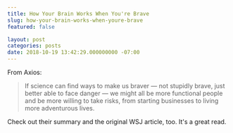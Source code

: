 ```yaml
---
title: How Your Brain Works When You're Brave
slug: how-your-brain-works-when-youre-brave
featured: false

layout: post
categories: posts
date: 2018-10-19 13:42:29.000000000 -07:00
---
```


From Axios:

> If science can find ways to make us braver — not stupidly brave, just better able to face danger — we might all be more functional people and be more willing to take risks, from starting businesses to living more adventurous lives.

Check out their summary and the original WSJ article, too. It's a great read.

